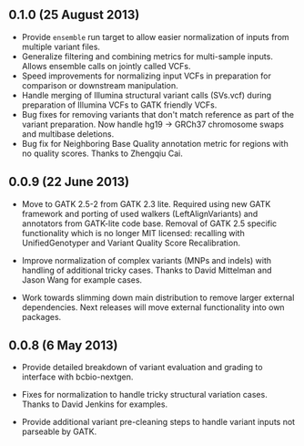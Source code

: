 ## 0.1.0 (25 August 2013)

- Provide `ensemble` run target to allow easier normalization of inputs from
  multiple variant files.
- Generalize filtering and combining metrics for multi-sample inputs. Allows
  ensemble calls on jointly called VCFs.
- Speed improvements for normalizing input VCFs in preparation for comparison or
  downstream manipulation.
- Handle merging of Illumina structural variant calls (SVs.vcf) during
  preparation of Illumina VCFs to GATK friendly VCFs.
- Bug fixes for removing variants that don't match reference as part of the
  variant preparation. Now handle hg19 -> GRCh37 chromosome swaps and
  multibase deletions.
- Bug fix for Neighboring Base Quality annotation metric for regions with no
  quality scores. Thanks to Zhengqiu Cai.

## 0.0.9 (22 June 2013)

- Move to GATK 2.5-2 from GATK 2.3 lite. Required using new GATK framework and
  porting of used walkers (LeftAlignVariants) and annotators from GATK-lite code
  base. Removal of GATK 2.5 specific functionality which is no longer MIT licensed:
  recalling with UnifiedGenotyper and Variant Quality Score Recalibration.

- Improve normalization of complex variants (MNPs and indels) with handling of
  additional tricky cases. Thanks to David Mittelman and Jason Wang for example
  cases.

- Work towards slimming down main distribution to remove larger external
  dependencies. Next releases will move external functionality into own packages.

## 0.0.8 (6 May 2013)

- Provide detailed breakdown of variant evaluation and grading to interface with
  bcbio-nextgen.

- Fixes for normalization to handle tricky structural variation cases. Thanks to
  David Jenkins for examples.

- Provide additional variant pre-cleaning steps to handle variant inputs not
  parseable by GATK.
